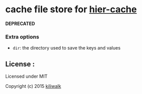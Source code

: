 cache file store for [hier-cache](https://github.com/kiliwalk/hier-cache)
=================================

**DEPRECATED**

### Extra options

* `dir`: the directory used to save the keys and values

## License :

Licensed under MIT

Copyright (c) 2015 [kiliwalk](https://github.com/kiliwalk)
